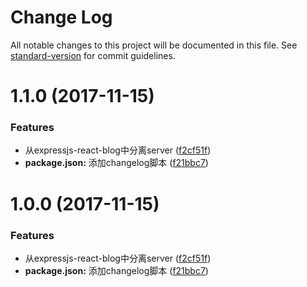 # Change Log

All notable changes to this project will be documented in this file. See [standard-version](https://github.com/conventional-changelog/standard-version) for commit guidelines.

<a name="1.1.0"></a>
# 1.1.0 (2017-11-15)


### Features

* 从expressjs-react-blog中分离server ([f2cf51f](https://github.com/BeAce/expressjs-react-blog-server/commit/f2cf51f))
* **package.json:** 添加changelog脚本 ([f21bbc7](https://github.com/BeAce/expressjs-react-blog-server/commit/f21bbc7))



<a name="1.0.0"></a>
# 1.0.0 (2017-11-15)


### Features

* 从expressjs-react-blog中分离server ([f2cf51f](https://github.com/BeAce/expressjs-react-blog-server/commit/f2cf51f))
* **package.json:** 添加changelog脚本 ([f21bbc7](https://github.com/BeAce/expressjs-react-blog-server/commit/f21bbc7))
